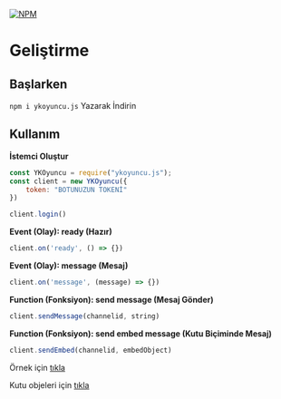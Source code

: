 [![NPM](https://nodei.co/npm/ykoyuncu.js.png?downloads=true&downloadRank=true&stars=true)](https://nodei.co/npm/ykoyuncu.js/)

# Geliştirme

## Başlarken
`npm i ykoyuncu.js` Yazarak İndirin

## Kullanım 

**İstemci Oluştur**
```javascript
const YKOyuncu = require("ykoyuncu.js");
const client = new YKOyuncu({
    token: "BOTUNUZUN TOKENİ"
})

client.login()
```

**Event (Olay): ready (Hazır)**
```javascript
client.on('ready', () => {})
```

**Event (Olay): message (Mesaj)**
```javascript
client.on('message', (message) => {})
```

**Function (Fonksiyon): send message (Mesaj Gönder)**
```javascript
client.sendMessage(channelid, string)
```

**Function (Fonksiyon): send embed message (Kutu Biçiminde Mesaj)**
```javascript
client.sendEmbed(channelid, embedObject)
```

Örnek için [tıkla](https://github.com/YoutubeKafasi/ykoyuncu.js/blob/master/index.js.example)

Kutu objeleri için [tıkla](https://discordapp.com/developers/docs/resources/channel#embed-object)

